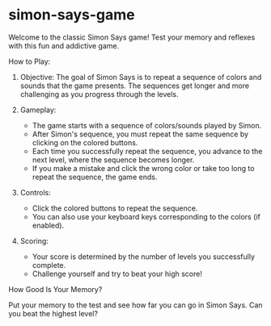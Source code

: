 # simon-says-game

Welcome to the classic Simon Says game! Test your memory and reflexes with this fun and addictive game.

How to Play:

1. Objective: The goal of Simon Says is to repeat a sequence of colors and sounds that the game presents. The sequences get longer and more challenging as you progress through the levels.

2. Gameplay:
   - The game starts with a sequence of colors/sounds played by Simon.
   - After Simon's sequence, you must repeat the same sequence by clicking on the colored buttons.
   - Each time you successfully repeat the sequence, you advance to the next level, where the sequence becomes longer.
   - If you make a mistake and click the wrong color or take too long to repeat the sequence, the game ends.

3. Controls:
   - Click the colored buttons to repeat the sequence.
   - You can also use your keyboard keys corresponding to the colors (if enabled).

4. Scoring:
   - Your score is determined by the number of levels you successfully complete.
   - Challenge yourself and try to beat your high score!

How Good Is Your Memory?

Put your memory to the test and see how far you can go in Simon Says. Can you beat the highest level?
